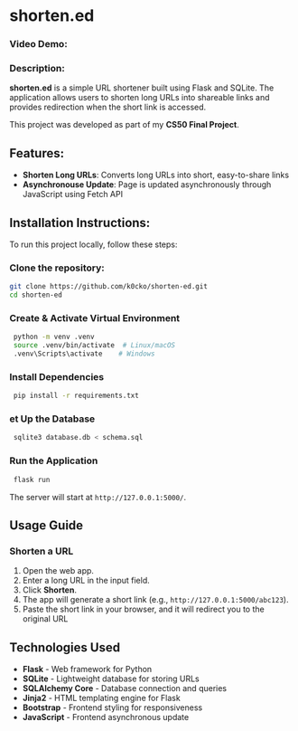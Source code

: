# shorten.ed
### Video Demo:
### Description:
__shorten.ed__ is a simple URL shortener built using Flask and SQLite. The application allows users to shorten long URLs into shareable links and provides redirection when the short link is accessed.

This project was developed as part of my __CS50 Final Project__.

## Features:
- __Shorten Long URLs__: Converts long URLs into short, easy-to-share links
- __Asynchronouse Update__: Page is updated asynchronously through JavaScript using Fetch API

## Installation Instructions:

To run this project locally, follow these steps:

### Clone the repository:

```sh
git clone https://github.com/k0cko/shorten-ed.git
cd shorten-ed
```

### Create & Activate Virtual Environment

```sh
 python -m venv .venv
 source .venv/bin/activate  # Linux/macOS
 .venv\Scripts\activate    # Windows
```

### Install Dependencies

```sh
 pip install -r requirements.txt
```

### et Up the Database

```sh
 sqlite3 database.db < schema.sql
```

### Run the Application

```sh
 flask run
```

The server will start at `http://127.0.0.1:5000/`.

## Usage Guide

### Shorten a URL

1. Open the web app.
2. Enter a long URL in the input field.
3. Click __Shorten__.
4. The app will generate a short link (e.g., `http://127.0.0.1:5000/abc123`).
5. Paste the short link in your browser, and it will redirect you to the original URL

## Technologies Used

- __Flask__ - Web framework for Python
- __SQLite__ - Lightweight database for storing URLs
- __SQLAlchemy Core__ - Database connection and queries
- __Jinja2__ - HTML templating engine for Flask
- __Bootstrap__ - Frontend styling for responsiveness
- __JavaScript__ - Frontend asynchronous update